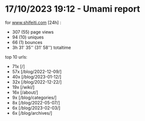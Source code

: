 # 17/10/2023 19:12 - Umami report
for www.shifeiti.com [24h] :

 - 307 (55) page views
 - 94 (10) uniques
 - 66 (1) bounces
 - 3h 31' 35'' (31' 58'') totaltime


top 10 urls:
 - 71x [/]
 - 57x [/blog/2022-12-09/]
 - 40x [/blog/2023-01-12/]
 - 32x [/blog/2022-12-22/]
 - 19x [/wiki/]
 - 16x [/about/]
 - 9x [/blog/categories/]
 - 8x [/blog/2022-05-07/]
 - 6x [/blog/2023-02-03/]
 - 6x [/blog/archives/]


